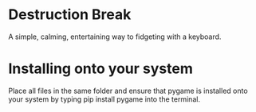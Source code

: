 # Destruction Break
A simple, calming, entertaining way to fidgeting with a keyboard.

# Installing onto your system
Place all files in the same folder and ensure that pygame is installed onto your system by typing pip install pygame into the terminal.
